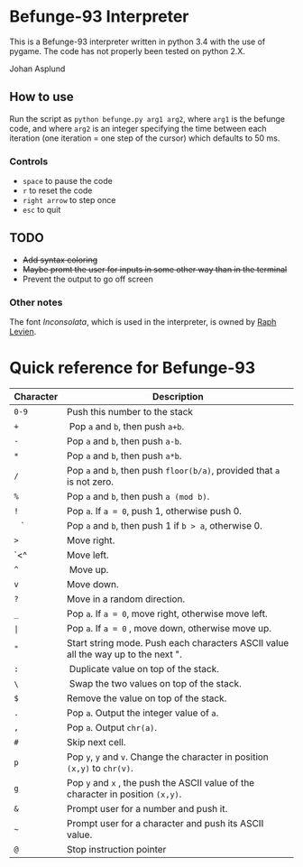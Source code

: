 # Befunge-93 Interpreter

This is a Befunge-93 interpreter written in python 3.4 with the use of pygame. The code has not properly been tested on python 2.X.

Johan Asplund

## How to use
Run the script as ``python befunge.py arg1 arg2``, where ``arg1`` is the befunge code, and where  ``arg2`` is an integer specifying the time between each iteration (one iteration = one step of the cursor) which defaults to 50 ms.

### Controls
- ``space`` to pause the code
- ``r`` to reset the code
- ``right arrow`` to step once
- ``esc`` to quit

## TODO
- ~~Add syntax coloring~~
- ~~Maybe promt the user for inputs in some other way than in the terminal~~
- Prevent the output to go off screen

### Other notes
The font *Inconsolata*, which is used in the interpreter, is owned by [Raph Levien](http://levien.com/type/myfonts/inconsolata.html).

# Quick reference for Befunge-93

Character |Description 
 -------- | ---------- 
`0-9` | Push this number to the stack
`+` | Pop `a` and `b`, then push `a+b`.
`-` | Pop `a` and `b`, then push `a-b`.
`*` | Pop `a` and `b`, then push `a*b`.
`/` | Pop `a` and `b`, then push `floor(b/a)`, provided that `a` is not zero.
`%` | Pop `a` and `b`, then push `a (mod b)`.
`!` | Pop `a`. If `a = 0`, push 1, otherwise push 0.
` ` ` | Pop `a` and `b`, then push 1 if `b > a`, otherwise 0.
`>` | Move right.
`<^ | Move left.
`^` | Move up.
`v` | Move down.
`?` | Move in a random direction.
`_` | Pop `a`. If `a = 0`, move right, otherwise move left.
<code>&#124;</code> | Pop `a`. If `a = 0` , move down, otherwise move up.
`"` | Start string mode. Push each characters ASCII value all the way up to the next ".
`:` | Duplicate value on top of the stack.
`\` | Swap the two values on top of the stack.
`$` | Remove the value on top of the stack.
`.` | Pop `a`. Output the integer value of `a`.
`,` | Pop `a`. Output `chr(a)`.
`#` | Skip next cell.
`p` | Pop `y`, `y` and `v`. Change the character in position `(x,y)` to `chr(v)`.
`g` | Pop `y` and `x` , the push the ASCII value of the character in position `(x,y)`.
`&` | Prompt user for a number and push it.
`~` | Prompt user for a character and push its ASCII value.
`@` | Stop instruction pointer